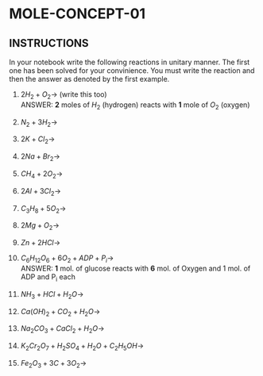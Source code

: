 # MOLE-CONCEPT-01

## INSTRUCTIONS

In your notebook write the following reactions in unitary manner.
The first one has been solved for your convinience.
You must write the reaction and then the answer as denoted by the first example.

1. $2H_{2} + O_{2} \rightarrow$ (write this too) <br>
  ANSWER: **2** moles of $H_{2}$ (hydrogen) reacts with **1** mole of $O_{2}$ (oxygen)

2. $N_{2} + 3H_{2} \rightarrow$

3. $2K + Cl_{2} \rightarrow$

4. $2Na + Br_{2} \rightarrow$

5. $CH_{4} + 2O_{2} \rightarrow$

6. $2Al + 3Cl_{2} \rightarrow$

7. $C_{3}H_{8} + 5O_{2} \rightarrow$

8. $2Mg + O_{2} \rightarrow$

9. $Zn + 2HCl \rightarrow$

10. $C_{6}H_{12}O_{6} + 6O_{2} + ADP + P_{i} \rightarrow$ <br/>
    ANSWER: **1** mol. of glucose reacts with **6** mol. of Oxygen and 1 mol. of ADP and P<sub>i</sub> each

11. $NH_{3} + HCl + H_{2}O \rightarrow$

12. $Ca(OH)_{2} + CO_{2} + H_{2}O \rightarrow$

13. $Na_{2}CO_{3} + CaCl_{2} + H_{2}O \rightarrow$

14. $K_{2}Cr_{2}O_{7} + H_{2}SO_{4} + H_{2}O + C_{2}H_{5}OH \rightarrow$

15. $Fe_{2}O_{3} + 3C + 3O_{2} \rightarrow$

